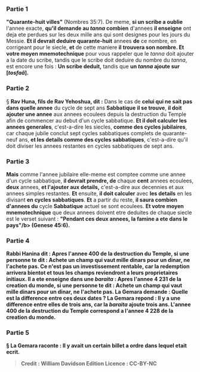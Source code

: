 
### Partie 1
<b>"Quarante-huit villes"</b> (Nombres 35:7). De meme, <b>si un scribe a oublie</b> l'annee exacte, <b>qu'il demande au <i>tanna</i> combien</b> d'annees <b>il enseigne</b> ont deja ete perdues sur les deux mille ans qui sont designes pour les jours du Messie. <b>Et il devrait deduire quarante-huit</b> annees <b>de</b> ce nombre, en corrigeant pour le siecle, <b>et</b> de cette maniere <b>il</b> <b>trouvera son nombre. Et votre moyen mnemotechnique</b> pour vous rappeler que le <i>tanna</i> doit ajouter a la date du scribe, tandis que le scribe doit deduire du nombre du <i>tanna</i>, est encore une fois : <b>Un scribe deduit,</b> tandis que <b>un <i>tanna</i> ajoute sur [<i>tosfaâ</i>].</b>

### Partie 2
§ <b>Rav Huna, fils de Rav Yehoshua, dit :</b> Dans le cas de <b>celui qui ne sait pas dans quelle annee</b> du cycle de sept ans <b>Sabbatique</b> <b>il se trouve</b>, <b>il doit ajouter une annee</b> aux annees ecoulees depuis la destruction du Temple afin de commencer au debut d'un cycle sabbatique. <b>Et il doit calculer les annees generales</b>, c'est-a-dire les siecles, <b>comme des cycles jubilaires</b>, car chaque jubile conclut sept cycles sabbatiques complets de quarante-neuf ans, <b>et les details comme des cycles sabbatiques</b>, c'est-a-dire qu'il doit diviser les annees restantes en cycles sabbatiques de sept ans.

### Partie 3
<b>Mais</b> comme l'annee jubilaire elle-meme est comptee comme une annee d'un cycle sabbatique, <b>il devrait prendre, de</b> chaque <b>cent</b> annees ecoulees, <b>deux</b> annees, <b>et l'ajouter aux details,</b> c'est-a-dire aux decennies et aux annees simples restantes. <b>Et</b> ensuite, <b>il doit calculer</b> avec <b>les details</b> en les divisant <b>en cycles sabbatiques</b>. <b>Et</b> a partir du reste, <b>il saura combien d'annees du</b> cycle <b>Sabbatique</b> actuel se sont ecoulees. <b>Et votre moyen mnemotechnique</b> que deux annees doivent etre deduites de chaque siecle est le verset suivant : <b>"Pendant ces deux annees, la famine a ete dans le pays"/b> (Genese 45:6).

### Partie 4
<b>Rabbi Hanina dit : Apres</b> l'annee <b>400 de la destruction du Temple, si une personne te dit : Achete un champ</b> qui vaut <b>mille dinars pour un dinar, ne l'achete pas</b>. Ce n'est pas un investissement rentable, car la redemption arrivera bientot et tous les champs reviendront a leurs proprietaires initiaux. Il <b>a ete enseigne dans une <i>baraita</i> : Apres</b> l'annee <b>4 231 de la creation du monde, si une personne te dit : Achete un champ</b> qui vaut <b>mille dinars pour un dinar, ne l'achete pas</b>. La Gemara demande : <b>Quelle est</b> la difference <b>entre</b> ces deux dates ? La Gemara repond : Il <b>y a</b> une difference <b>entre elles</b> de <b>trois ans, car la <i>baraita</i> ajoute trois ans.</b> L'annee 400 de la destruction du Temple correspond a l'annee 4 228 de la creation du monde.

### Partie 5
§ La Gemara raconte : Il y avait <b>un certain</b> billet a ordre <b>dans lequel etait ecrit</b>.

>Credit : William Davidson Edition
>Licence : CC-BY-NC
